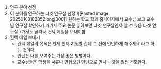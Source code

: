 1. 연구 분야 선정
2. 이 분야를 연구하는 타겟 연구실 선정
	![[Pasted image 20250108182852.png|300]]
		원하는 학교 학과 홈페이지에서 교수님 보고 교수님 연구실 학인하기
		거기서 주요 논문 읽어보면 타겟 연구실인지 알 수 있음
		타겟 연구실 7개정도 골라서 컨택 메일을 보내야함
3. 컨택 메일 보내기
	- 컨텍 메일의 목적은 언제 언제 지원할 건데 그 전에 인턴하게 해주세요 라고 하는 것이다.
	- 인턴은 나를 보여주는 가장 좋은 방법이다.
	- 교수님들은 학생을 서류나 면접보단 인턴으로 만나는 것을 훨씬 선호한다.